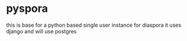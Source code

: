 # pyspora
this is base for a python based single user instance for diaspora
it uses django and will use postgres
